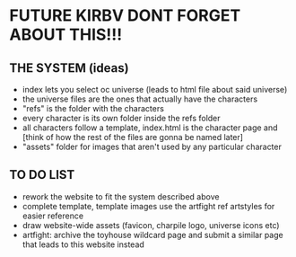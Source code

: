 # FUTURE KIRBV DONT FORGET ABOUT THIS!!!

## THE SYSTEM (ideas)
- index lets you select oc universe (leads to html file about said universe)
- the universe files are the ones that actually have the characters
- "refs" is the folder with the characters
- every character is its own folder inside the refs folder
- all characters follow a template, index.html is the character page and [think of how the rest of the files are gonna be named later]
- "assets" folder for images that aren't used by any particular character
## TO DO LIST
- rework the website to fit the system described above
- complete template, template images use the artfight ref artstyles for easier reference
- draw website-wide assets (favicon, charpile logo, universe icons etc)
- artfight: archive the toyhouse wildcard page and submit a similar page that leads to this website instead
